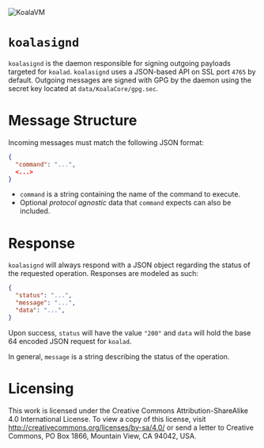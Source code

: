 ![KoalaVM](http://dpr.clayfreeman.com/1kRYJ+ "KoalaVM")

`koalasignd`
============

`koalasignd` is the daemon responsible for signing outgoing payloads targeted
for `koalad`.  `koalasignd` uses a JSON-based API on SSL port `4765` by default.
Outgoing messages are signed with GPG by the daemon using the secret key located
at `data/KoalaCore/gpg.sec`.

Message Structure
=================

Incoming messages must match the following JSON format:

```json
{
  "command": "...",
  <...>
}
```

* `command` is a string containing the name of the command to execute.
* Optional *protocol agnostic* data that `command` expects can also be included.

Response
========

`koalasignd` will always respond with a JSON object regarding the status of the
requested operation.  Responses are modeled as such:

```json
{
  "status": "...",
  "message": "...",
  "data": "...",
}
```

Upon success, `status` will have the value `"200"` and `data` will hold the base
64 encoded JSON request for `koalad`.

In general, `message` is a string describing the status of the operation.

Licensing
=========

This work is licensed under the Creative Commons Attribution-ShareAlike 4.0
International License. To view a copy of this license, visit
http://creativecommons.org/licenses/by-sa/4.0/ or send a letter to Creative
Commons, PO Box 1866, Mountain View, CA 94042, USA.
